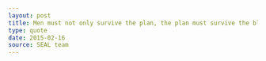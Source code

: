 ```yaml
---
layout: post
title: Men must not only survive the plan, the plan must survive the blunders of men.
type: quote
date: 2015-02-16
source: SEAL team
---
```

